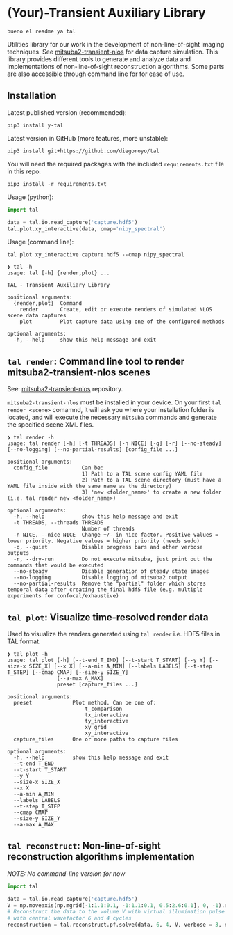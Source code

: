 # (Your)-Transient Auxiliary Library

    bueno el readme ya tal

Utilities library for our work in the development of non-line-of-sight imaging techniques. See [mitsuba2-transient-nlos](https://github.com/diegoroyo/mitsuba2-transient-nlos) for data capture simulation. This library provides different tools to generate and analyze data and implementations of non-line-of-sight reconstruction algorithms. Some parts are also accessible through command line for for ease of use.

## Installation

Latest published version (recommended):

```
pip3 install y-tal
```

Latest version in GitHub (more features, more unstable):

```
pip3 install git+https://github.com/diegoroyo/tal
```

You will need the required packages with the included `requirements.txt` file in this repo.

```
pip3 install -r requirements.txt
```

Usage (python):

```python
import tal

data = tal.io.read_capture('capture.hdf5')
tal.plot.xy_interactive(data, cmap='nipy_spectral')
```

Usage (command line):

```
tal plot xy_interactive capture.hdf5 --cmap nipy_spectral
```

```
❯ tal -h
usage: tal [-h] {render,plot} ...

TAL - Transient Auxiliary Library

positional arguments:
  {render,plot}  Command
    render       Create, edit or execute renders of simulated NLOS scene data captures
    plot         Plot capture data using one of the configured methods

optional arguments:
  -h, --help     show this help message and exit
```

## `tal render`: Command line tool to render mitsuba2-transient-nlos scenes

See: [mitsuba2-transient-nlos](https://github.com/diegoroyo/mitsuba2-transient-nlos) repository.

`mitsuba2-transient-nlos` must be installed in your device. On your first `tal render <scene>` comamnd, it will ask you where your installation folder is located, and will execute the necessary `mitsuba` commands and generate the specified scene XML files.

```
❯ tal render -h
usage: tal render [-h] [-t THREADS] [-n NICE] [-q] [-r] [--no-steady] [--no-logging] [--no-partial-results] [config_file ...]

positional arguments:
  config_file           Can be:
                        1) Path to a TAL scene config YAML file
                        2) Path to a TAL scene directory (must have a YAML file inside with the same name as the directory)
                        3) 'new <folder_name>' to create a new folder (i.e. tal render new <folder_name>)

optional arguments:
  -h, --help            show this help message and exit
  -t THREADS, --threads THREADS
                        Number of threads
  -n NICE, --nice NICE  Change +/- in nice factor. Positive values = lower priority. Negative values = higher priority (needs sudo)
  -q, --quiet           Disable progress bars and other verbose outputs
  -r, --dry-run         Do not execute mitsuba, just print out the commands that would be executed
  --no-steady           Disable generation of steady state images
  --no-logging          Disable logging of mitsuba2 output
  --no-partial-results  Remove the "partial" folder which stores temporal data after creating the final hdf5 file (e.g. multiple experiments for confocal/exhaustive)
```

## `tal plot`: Visualize time-resolved render data

Used to visualize the renders generated using `tal render` i.e. HDF5 files in TAL format.

```
❯ tal plot -h
usage: tal plot [-h] [--t-end T_END] [--t-start T_START] [--y Y] [--size-x SIZE_X] [--x X] [--a-min A_MIN] [--labels LABELS] [--t-step T_STEP] [--cmap CMAP] [--size-y SIZE_Y]
                [--a-max A_MAX]
                preset [capture_files ...]

positional arguments:
  preset             Plot method. Can be one of:
                         t_comparison
                         tx_interactive
                         ty_interactive
                         xy_grid
                         xy_interactive
  capture_files      One or more paths to capture files

optional arguments:
  -h, --help         show this help message and exit
  --t-end T_END
  --t-start T_START
  --y Y
  --size-x SIZE_X
  --x X
  --a-min A_MIN
  --labels LABELS
  --t-step T_STEP
  --cmap CMAP
  --size-y SIZE_Y
  --a-max A_MAX
```

## `tal reconstruct`: Non-line-of-sight reconstruction algorithms implementation

_NOTE: No command-line version for now_

```python
import tal

data = tal.io.read_capture('capture.hdf5')
V = np.moveaxis(np.mgrid[-1:1.1:0.1, -1:1.1:0.1, 0.5:2.6:0.1], 0, -1).reshape(-1,3)
# Reconstruct the data to the volume V with virtual illumination pulse
# with central wavefactor 6 and 4 cycles
reconstruction = tal.reconstruct.pf.solve(data, 6, 4, V, verbose = 3, n_threads=1)

```

